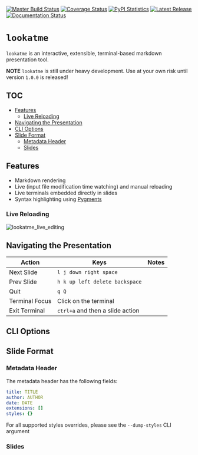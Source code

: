 [![Master Build Status](https://travis-ci.org/d0c-s4vage/lookatme.svg?branch=master)](https://travis-ci.org/d0c-s4vage/lookatme)
[![Coverage Status](https://coveralls.io/repos/github/d0c-s4vage/lookatme/badge.svg?branch=master)](https://coveralls.io/github/d0c-s4vage/lookatme?branch=master)
[![PyPI Statistics](https://img.shields.io/pypi/dm/lookatme)](https://pypistats.org/packages/lookatme)
[![Latest Release](https://img.shields.io/pypi/v/lookatme)](https://pypi.python.org/pypi/lookatme/)
[![Documentation Status](https://readthedocs.org/projects/lookatme/badge/?version=latest)](https://lookatme.readthedocs.io/en/latest/)

# `lookatme`

`lookatme` is an interactive, extensible, terminal-based markdown presentation
tool.

**NOTE** `lookatme` is still under heavy development. Use at your own risk until
version `1.0.0` is released!

## TOC

- [Features](#features)
  * [Live Reloading](#live-reloading)
- [Navigating the Presentation](#navigating-the-presentation)
- [CLI Options](#cli-options)
- [Slide Format](#slide-format)
  * [Metadata Header](#metadata-header)
  * [Slides](#slides)

## Features

* Markdown rendering
* Live (input file modification time watching) and manual reloading
* Live terminals embedded directly in slides
* Syntax highlighting using [Pygments](https://pygments.org/)

### Live Reloading

![lookatme_live_editing](https://user-images.githubusercontent.com/5090146/69895932-b74c4700-12ed-11ea-9fca-bba68d323502.gif)

## Navigating the Presentation

| Action         | Keys                             | Notes |
|----------------|----------------------------------|-------|
| Next Slide     | `l j down right space`           |       |
| Prev Slide     | `h k up left delete backspace`   |       |
| Quit           | `q Q`                            |       |
| Terminal Focus | Click on the terminal            |       |
| Exit Terminal  | `ctrl+a` and then a slide action |       |

## CLI Options

## Slide Format

### Metadata Header

The metadata header has the following fields:

```yaml
title: TITLE
author: AUTHOR
date: DATE
extensions: []
styles: {}
```

For all supported styles overrides, please see the `--dump-styles` CLI argument

### Slides
